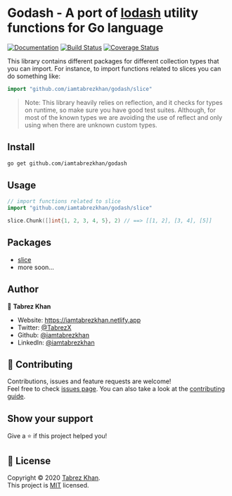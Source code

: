 # Godash - A port of [lodash](http://lodash.com/) utility functions for Go language

[![Documentation](https://godoc.org/github.com/iamtabrezkhan/godash?status.svg)](http://godoc.org/github.com/iamtabrezkhan/godash)
[![Build Status](https://travis-ci.org/iamtabrezkhan/godash.svg?branch=master)](https://travis-ci.org/iamtabrezkhan/godash)
[![Coverage Status](https://coveralls.io/repos/github/iamtabrezkhan/godash/badge.svg?branch=master)](https://coveralls.io/github/iamtabrezkhan/godash?branch=master)

This library contains different packages for different collection types that you can import. For instance, to import functions related to slices you can do something like:
```go
import "github.com/iamtabrezkhan/godash/slice"
```

> Note: This library heavily relies on reflection, and it checks for types on runtime, so make sure you have good test suites. Although, for most of the known types we are avoiding the use of reflect and only using when there are unknown custom types.

## Install
```sh
go get github.com/iamtabrezkhan/godash
```

## Usage

```go
// import functions related to slice
import "github.com/iamtabrezkhan/godash/slice"

slice.Chunk([]int{1, 2, 3, 4, 5}, 2) // ==> [[1, 2], [3, 4], [5]]
```

## Packages

- [slice](slice/README.md)
- more soon...

## Author

👤 **Tabrez Khan**

- Website: https://iamtabrezkhan.netlify.app
- Twitter: [@TabrezX](https://twitter.com/TabrezX)
- Github: [@iamtabrezkhan](https://github.com/iamtabrezkhan)
- LinkedIn: [@iamtabrezkhan](https://linkedin.com/in/iamtabrezkhan)

## 🤝 Contributing

Contributions, issues and feature requests are welcome!<br />Feel free to check [issues page](https://github.com/iamtabrezkhan/godash/issues). You can also take a look at the [contributing guide](https://github.com/iamtabrezkhan/godash/blob/master/CONTRIBUTING.md).

## Show your support

Give a ⭐️ if this project helped you!

## 📝 License

Copyright © 2020 [Tabrez Khan](https://github.com/iamtabrezkhan).<br />
This project is [MIT](LICENSE) licensed.